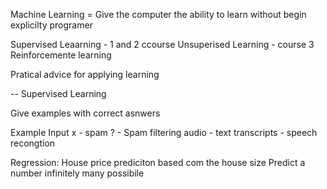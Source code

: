 Machine Learning = Give the computer the ability to learn without begin explicilty programer

Supervised Leaarning - 1 and 2 ccourse
Unsuperised Learning - course 3
Reinforcemente learning 

Pratical advice for applying learning


-- Supervised Learning

Give examples with correct asnwers

Example
Input x - spam ? - Spam filtering
audio - text transcripts - speech recongtion

Regression: House price prediciton based com the house size
Predict a number infinitely many possibile